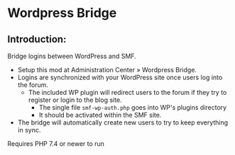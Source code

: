 # Wordpress Bridge
## Introduction:
Bridge logins between WordPress and SMF.

- Setup this mod at Administration Center » Wordpress Bridge.
- Logins are synchronized with your WordPress site once users log into the forum.
  - The included WP plugin will redirect users to the forum if they try to register or login to the blog site.
    - The single file `smf-wp-auth.php` goes into WP's plugins directory
    - It should be activated within the SMF site.
 - The bridge will automatically create new users to try to keep everything in sync.

Requires PHP 7.4 or newer to run
